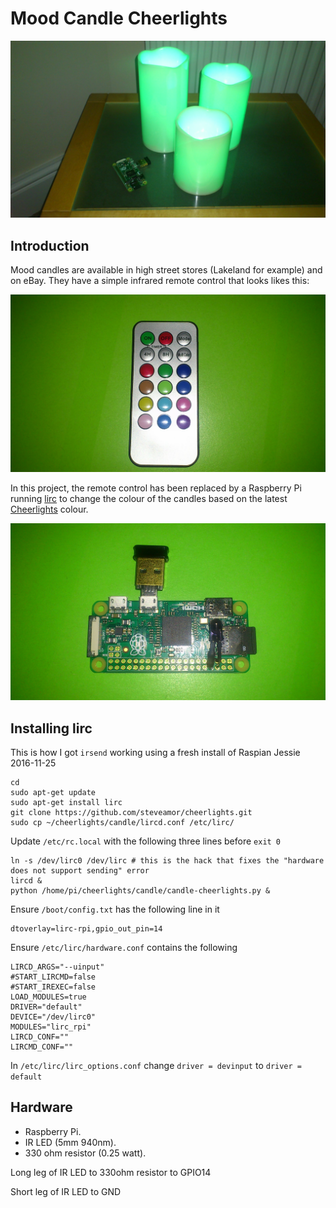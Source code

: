 # Mood Candle Cheerlights

![Candles](images/candles.jpg)

## Introduction

Mood candles are available in high street stores (Lakeland for example) and on eBay.  They have a simple infrared remote control that looks likes this:

![Remote Control](images/remote.jpg)

In this project, the remote control has been replaced by a Raspberry Pi running [lirc](http://www.lirc.org/) to change the colour of the candles based on the latest [Cheerlights](http://cheerlights.com) colour.

![Raspberry Pi](images/pi.jpg)

## Installing lirc

This is how I got ```irsend``` working using a fresh install of Raspian Jessie 2016-11-25

```
cd
sudo apt-get update
sudo apt-get install lirc
git clone https://github.com/steveamor/cheerlights.git
sudo cp ~/cheerlights/candle/lircd.conf /etc/lirc/
```

Update ```/etc/rc.local``` with the following three lines before ```exit 0```

```
ln -s /dev/lirc0 /dev/lirc # this is the hack that fixes the "hardware does not support sending" error
lircd &
python /home/pi/cheerlights/candle/candle-cheerlights.py &
```

Ensure ```/boot/config.txt``` has the following line in it

```
dtoverlay=lirc-rpi,gpio_out_pin=14
```

Ensure ```/etc/lirc/hardware.conf``` contains the following

```
LIRCD_ARGS="--uinput"
#START_LIRCMD=false
#START_IREXEC=false
LOAD_MODULES=true
DRIVER="default"
DEVICE="/dev/lirc0"
MODULES="lirc_rpi"
LIRCD_CONF=""
LIRCMD_CONF=""
```

In ```/etc/lirc/lirc_options.conf``` change ```driver = devinput``` to ```driver = default```

## Hardware

* Raspberry Pi.
* IR LED (5mm 940nm).
* 330 ohm resistor (0.25 watt).

Long leg of IR LED to 330ohm resistor to GPIO14

Short leg of IR LED to GND

